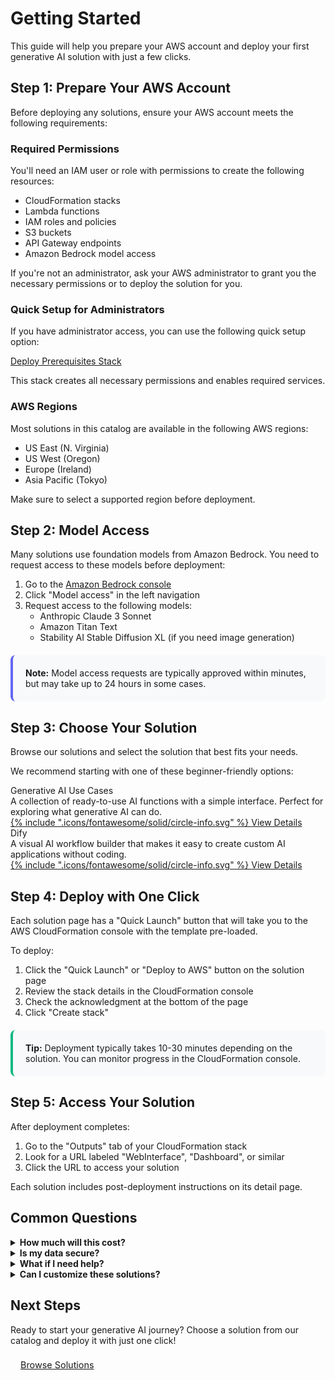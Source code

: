 # Getting Started

This guide will help you prepare your AWS account and deploy your first generative AI solution with just a few clicks.

## Step 1: Prepare Your AWS Account

Before deploying any solutions, ensure your AWS account meets the following requirements:

### Required Permissions

You'll need an IAM user or role with permissions to create the following resources:
- CloudFormation stacks
- Lambda functions
- IAM roles and policies
- S3 buckets
- API Gateway endpoints
- Amazon Bedrock model access

If you're not an administrator, ask your AWS administrator to grant you the necessary permissions or to deploy the solution for you.

### Quick Setup for Administrators

If you have administrator access, you can use the following quick setup option:

<a href="https://console.aws.amazon.com/cloudformation/home#/stacks/new?stackName=generative-ai-prerequisites" class="quick-launch-btn">
  <i class="fa-solid fa-shield btn-icon"></i>Deploy Prerequisites Stack
</a>

This stack creates all necessary permissions and enables required services.

### AWS Regions

Most solutions in this catalog are available in the following AWS regions:
- US East (N. Virginia)
- US West (Oregon)
- Europe (Ireland)
- Asia Pacific (Tokyo)

Make sure to select a supported region before deployment.

## Step 2: Model Access

Many solutions use foundation models from Amazon Bedrock. You need to request access to these models before deployment:

1. Go to the [Amazon Bedrock console](https://console.aws.amazon.com/bedrock)
2. Click "Model access" in the left navigation
3. Request access to the following models:
   - Anthropic Claude 3 Sonnet
   - Amazon Titan Text
   - Stability AI Stable Diffusion XL (if you need image generation)

<div style="padding: 20px; background-color: #f8f9fa; border-radius: 8px; margin: 20px 0; border-left: 4px solid #6366f1;">
  <strong>Note:</strong> Model access requests are typically approved within minutes, but may take up to 24 hours in some cases.
</div>

## Step 3: Choose Your Solution

Browse our solutions and select the solution that best fits your needs.

We recommend starting with one of these beginner-friendly options:

<div class="solution-card">
  <div class="solution-card__content">
    <div class="solution-card__title">Generative AI Use Cases</div>
    <div class="solution-card__description">
      A collection of ready-to-use AI functions with a simple interface. Perfect for exploring what generative AI can do.
    </div>
    <div class="solution-card__actions">
      <a href="solutions/generative-ai-use-cases/" class="detail-button">
        <span class="twemoji">
          {% include ".icons/fontawesome/solid/circle-info.svg" %}
        </span>
        View Details
      </a>
    </div>
  </div>
</div>

<div class="solution-card">
  <div class="solution-card__content">
    <div class="solution-card__title">Dify</div>
    <div class="solution-card__description">
      A visual AI workflow builder that makes it easy to create custom AI applications without coding.
    </div>
    <div class="solution-card__actions">
      <a href="solutions/dify/" class="detail-button">
        <span class="twemoji">
          {% include ".icons/fontawesome/solid/circle-info.svg" %}
        </span>
        View Details
      </a>
    </div>
  </div>
</div>

## Step 4: Deploy with One Click

Each solution page has a "Quick Launch" button that will take you to the AWS CloudFormation console with the template pre-loaded.

To deploy:

1. Click the "Quick Launch" or "Deploy to AWS" button on the solution page
2. Review the stack details in the CloudFormation console
3. Check the acknowledgment at the bottom of the page
4. Click "Create stack"

<div style="padding: 20px; background-color: #f8f9fa; border-radius: 8px; margin: 20px 0; border-left: 4px solid #10b981;">
  <strong>Tip:</strong> Deployment typically takes 10-30 minutes depending on the solution. You can monitor progress in the CloudFormation console.
</div>

## Step 5: Access Your Solution

After deployment completes:

1. Go to the "Outputs" tab of your CloudFormation stack
2. Look for a URL labeled "WebInterface", "Dashboard", or similar
3. Click the URL to access your solution

Each solution includes post-deployment instructions on its detail page.

## Common Questions

<details>
  <summary><strong>How much will this cost?</strong></summary>
  <p>The cost depends on the solution and your usage. Most solutions use serverless resources that scale with usage. Each solution page includes cost estimates and pricing information.</p>
</details>

<details>
  <summary><strong>Is my data secure?</strong></summary>
  <p>Yes! All solutions deploy to YOUR AWS account, meaning you maintain complete control over your data. No data is shared with third parties unless you explicitly configure external integrations.</p>
</details>

<details>
  <summary><strong>What if I need help?</strong></summary>
  <p>Each solution includes links to documentation, support channels, and community resources. You can also contact AWS Support if you have an AWS Support plan.</p>
</details>

<details>
  <summary><strong>Can I customize these solutions?</strong></summary>
  <p>Absolutely! Each solution includes source code and documentation for customization. You can modify the solutions to fit your specific needs.</p>
</details>

## Next Steps

Ready to start your generative AI journey? Choose a solution from our catalog and deploy it with just one click!

<a href="/solutions/" class="md-button md-button--primary" style="display: inline-block; padding: 0.5rem 1rem; font-size: 0.9rem;">Browse Solutions</a>
